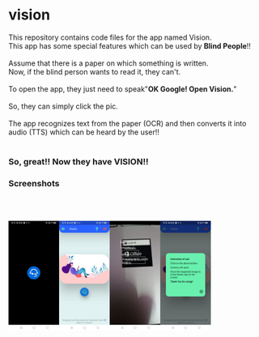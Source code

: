 # vision
This repository contains code files for the app named Vision.<br>
This app has some special features which can be used by <b>Blind People</b>!!<br>
<br>
Assume that there is a paper on which something is written. <br>
Now, if the blind person wants to read it, they can't.<br>
 <br>
 To open the app, they just need to speak"<b>OK Google! Open Vision.</b>"<br><br>
So, they can simply click the pic.<br>
 <br>
The app recognizes text from the paper (OCR) and then converts it into audio (TTS) which can be heard by the user!!
 <br><br>
  <h3>So, great!! Now they have VISION!!<h3>

<h3>Screenshots</h3><br><br>

<img src="https://raw.githubusercontent.com/AbhishekDoshi26/vision/master/Output/1.jpg" width="100"/><img src="https://raw.githubusercontent.com/AbhishekDoshi26/vision/master/Output/2.jpg" width="100"/><img src="https://raw.githubusercontent.com/AbhishekDoshi26/vision/master/Output/3.jpg" width="100"/><img src="https://raw.githubusercontent.com/AbhishekDoshi26/vision/master/Output/4.jpg" width="100"/>
